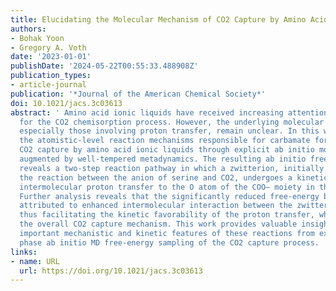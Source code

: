 ```yaml
---
title: Elucidating the Molecular Mechanism of CO2 Capture by Amino Acid Ionic Liquids
authors:
- Bohak Yoon
- Gregory A. Voth
date: '2023-01-01'
publishDate: '2024-05-22T00:55:33.488908Z'
publication_types:
- article-journal
publication: '*Journal of the American Chemical Society*'
doi: 10.1021/jacs.3c03613
abstract: ' Amino acid ionic liquids have received increasing attention as ideal candidates
  for the CO2 chemisorption process. However, the underlying molecular mechanisms,
  especially those involving proton transfer, remain unclear. In this work, we elucidate
  the atomistic-level reaction mechanisms responsible for carbamate formation during
  CO2 capture by amino acid ionic liquids through explicit ab initio molecular dynamics
  augmented by well-tempered metadynamics. The resulting ab initio free-energy sampling
  reveals a two-step reaction pathway in which a zwitterion, initially formed from
  the reaction between the anion of serine and CO2, undergoes a kinetically facile
  intermolecular proton transfer to the O atom of the COO– moiety in the nearby serine.
  Further analysis reveals that the significantly reduced free-energy barriers are
  attributed to enhanced intermolecular interaction between the zwitterion and serine,
  thus facilitating the kinetic favorability of the proton transfer, which governs
  the overall CO2 capture mechanism. This work provides valuable insight into the
  important mechanistic and kinetic features of these reactions from explicit condensed
  phase ab initio MD free-energy sampling of the CO2 capture process. '
links:
- name: URL
  url: https://doi.org/10.1021/jacs.3c03613
---
```

